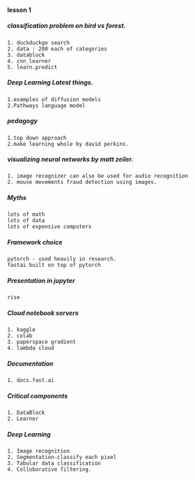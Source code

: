 #### lesson 1

##### classification problem on bird vs forest.

	1. duckduckgo search
	2. data : 200 each of categories
	3. datablock
	4. cnn_learner
	5. learn.predict


##### Deep Learning Latest things.
	1.examples of diffusion models
	2.Pathways language model

##### pedagogy
	1.top down approach 
	2.make learning whole by david perkins.

##### visualizing neural networks by matt zeiler.
	1. image recognizer can also be used for audio recognition
	2. mouse movements fraud detection using images.

##### Myths
	lots of math
	lots of data
	lots of expensive computers

##### Framework choice
	pytorch - used heavily in research.
	fastai built on top of pytorch

##### Presentation in jupyter
	rise

##### Cloud notebook servers
	1. kaggle
	2. colab
	3. paperspace gradient
	4. lambda cloud

##### Documentation
	1. docs.fast.ai

##### Critical components
	1. DataBlock
	2. Learner

##### Deep Learning
	1. Image recognition
	2. Segmentation-classify each pixel
	3. Tabular data classification
	4. Colloborative filtering.






 
